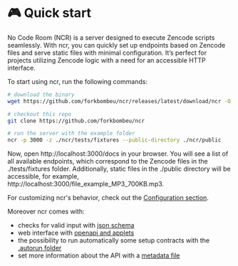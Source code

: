 
# 🎮 Quick start

No Code Room (NCR) is a server designed to execute Zencode scripts seamlessly. With ncr, you can quickly set up endpoints
based on Zencode files and serve static files with minimal configuration. It’s perfect for projects utilizing
Zencode logic with a need for an accessible HTTP interface.


To start using ncr, run the following commands:

```bash
# download the binary
wget https://github.com/forkbombeu/ncr/releases/latest/download/ncr -O ~/.local/bin/ncr && chmod +x ~/.local/bin/ncr

# checkout this repo
git clone https://github.com/forkbombeu/ncr

# run the server with the example folder
ncr -p 3000 -z ./ncr/tests/fixtures --public-directory ./ncr/public
```

Now, open http://localhost:3000/docs in your browser. You will see a list of all available endpoints, which correspond
to the Zencode files in the ./tests/fixtures folder. Additionally, static files in the ./public directory will be
accessible, for example, http://localhost:3000/file_example_MP3_700KB.mp3.

For customizing ncr's behavior, check out the [Configuration section](./conf).

Moreover ncr comes with:
* checks for valid input with [json schema](./../info/schema)
* web interface with [openapi and applets](./../info/web)
* the possibility to run automatically some setup contracts with the [.autorun folder](./../info/autorun)
* set more information about the API with a [metadata file](./../info/metadata)
